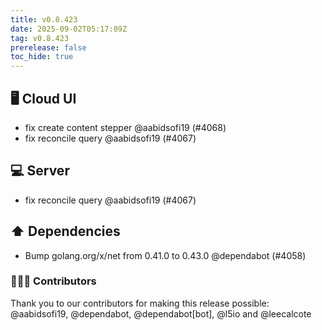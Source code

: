 ```yaml
---
title: v0.8.423
date: 2025-09-02T05:17:09Z
tag: v0.8.423
prerelease: false
toc_hide: true
---
```


## 🖥 Cloud UI

- fix create content stepper @aabidsofi19 (#4068)
- fix reconcile query @aabidsofi19 (#4067)

## 💻 Server

- fix reconcile query @aabidsofi19 (#4067)

## ⬆️ Dependencies

- Bump golang.org/x/net from 0.41.0 to 0.43.0 @dependabot (#4058)

### 👨🏽‍💻 Contributors

Thank you to our contributors for making this release possible:
@aabidsofi19, @dependabot, @dependabot[bot], @l5io and @leecalcote

